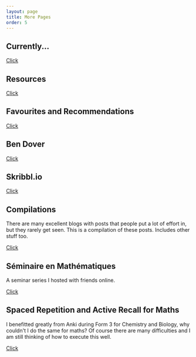 ```yaml
---
layout: page
title: More Pages
order: 5
---
```


## Currently...

[Click](/collection/current.html)

## Resources 

[Click](/collection/resources.html)

## Favourites and Recommendations

[Click](/collection/favsandrecs.html)

## Ben Dover

[Click](/collection/bendover.html)

## Skribbl.io

[Click](/collection/skribblio.html)

## Compilations

There are many excellent blogs with posts that people put a lot of effort in, but they rarely get seen. This is a compilation of these posts. Includes other stuff too.

[Click](/collection/posts.html)

## Séminaire en Mathématiques 

A seminar series I hosted with friends online.

[Click](/collection/sem.html)

## Spaced Repetition and Active Recall for Maths

I benefitted greatly from Anki during Form 3 for Chemistry and Biology, why couldn't I do the same for maths? Of course there are many difficulties and I am still thinking of how to execute this well.

[Click](/collection/srmaths.html)